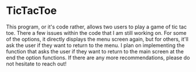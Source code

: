 # TicTacToe
This program, or it's code rather, allows two users to play a game of tic tac toe.
There a few issues within the code that I am still working on.
For some of the options, it directly displays the menu screen again,
but for others, it'll ask the user if they want to return to the menu.
I plan on implementing the function that asks the user if they want
to return to the main screen at the end the option functions.
If there are any more recommendations, please do not hesitate to reach out!
